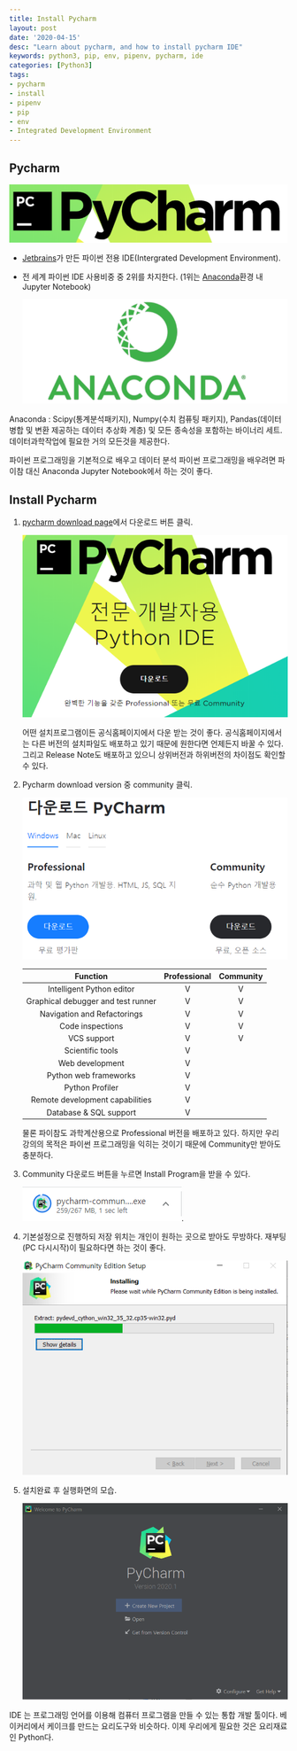```yaml
---
title: Install Pycharm
layout: post
date: '2020-04-15'
desc: "Learn about pycharm, and how to install pycharm IDE"
keywords: python3, pip, env, pipenv, pycharm, ide
categories: [Python3]
tags:
- pycharm
- install
- pipenv
- pip
- env
- Integrated Development Environment
---
```


## Pycharm

![PycharmLogo](/static/assets/img/blog/python3/01EnvSetting/PycharmLogo.png)

+ [Jetbrains](https://www.https://www.jetbrains.com/)가 만든 파이썬 전용 IDE(Intergrated Development Environment).

+ 전 세계 파이썬 IDE 사용비중 중 2위를 차지한다. (1위는 [Anaconda]()환경 내 Jupyter Notebook) 

  ![Anaconda](/static/assets/img/blog/python3/01EnvSetting/Anaconda.png)

  

Anaconda :  Scipy(통계분석패키지), Numpy(수치 컴퓨팅 패키지), Pandas(데이터 병합 및 변환 제공하는 데이터 추상화 계층) 및 모든 종속성을 포함하는 바이너리 세트. 데이터과학작업에 필요한 거의 모든것을 제공한다. 

파이썬 프로그래밍을 기본적으로 배우고 데이터 분석 파이썬 프로그래밍을 배우려면 파이참 대신 Anaconda Jupyter Notebook에서 하는 것이 좋다.  

## Install Pycharm

1. [pycharm download page](https://www.jetbrains.com/ko-kr/pycharm/)에서 다운로드 버튼 클릭. 

   ![PycharmDownload](/static/assets/img/blog/python3/01EnvSetting/PycharmDownload.png) 

   

   어떤 설치프로그램이든 공식홈페이지에서 다운 받는 것이 좋다. 공식홈페이지에서는 다른 버전의 설치파일도 배포하고 있기 때문에 원한다면 언제든지 바꿀 수 있다. 그리고 Release Note도 배포하고 있으니 상위버전과 하위버전의 차이점도 확인할 수 있다.

   

2. Pycharm download version 중 community 클릭.

   ![PycharmDownloadVersion](/static/assets/img/blog/python3/01EnvSetting/PycharmDownloadVersion.png)

   |              Function              | Professional | Community |
   | :--------------------------------: | :----------: | :-------: |
   |     Intelligent Python editor      |      V       |     V     |
   | Graphical debugger and test runner |      V       |     V     |
   |    Navigation and Refactorings     |      V       |     V     |
   |          Code inspections          |      V       |     V     |
   |            VCS support             |      V       |     V     |
   |          Scientific tools          |      V       |           |
   |          Web development           |      V       |           |
   |       Python web frameworks        |      V       |           |
   |          Python Profiler           |      V       |           |
   |  Remote development capabilities   |      V       |           |
   |       Database & SQL support       |      V       |           |

   물론 파이참도 과학계산용으로 Professional 버전을 배포하고 있다. 하지만 우리 강의의 목적은 파이썬 프로그래밍을 익히는 것이기 때문에 Community만 받아도 충분하다. 

   

3. Community 다운로드 버튼을 누르면 Install Program을 받을 수 있다. 

   ![AutoInstall](/static/assets/img/blog/python3/01EnvSetting/AutoInstall.png).

   

4. 기본설정으로 진행하되 저장 위치는 개인이 원하는 곳으로 받아도 무방하다. 재부팅(PC 다시시작)이 필요하다면 하는 것이 좋다.

   ![BasicConfiguration](/static/assets/img/blog/python3/01EnvSetting/BasicConfiguration.png)

   

5. 설치완료 후 실행화면의 모습.

   ![Start](/static/assets/img/blog/python3/01EnvSetting/Start.png)



IDE 는 프로그래밍 언어를 이용해 컴퓨터 프로그램을 만들 수 있는 통합 개발 툴이다. 베이커리에서 케이크를 만드는 요리도구와 비슷하다. 이제 우리에게 필요한 것은 요리재료인 Python다. 